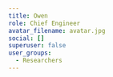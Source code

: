 ```yaml
---
title: Owen
role: Chief Engineer
avatar_filename: avatar.jpg
social: []
superuser: false
user_groups:
  - Researchers
---
```

